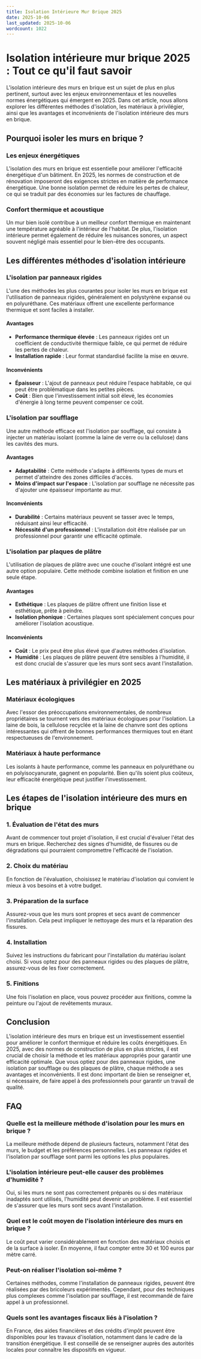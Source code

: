 ```yaml
---
title: Isolation Intérieure Mur Brique 2025
date: 2025-10-06
last_updated: 2025-10-06
wordcount: 1022
---
```


# Isolation intérieure mur brique 2025 : Tout ce qu'il faut savoir

L'isolation intérieure des murs en brique est un sujet de plus en plus pertinent, surtout avec les enjeux environnementaux et les nouvelles normes énergétiques qui émergent en 2025. Dans cet article, nous allons explorer les différentes méthodes d'isolation, les matériaux à privilégier, ainsi que les avantages et inconvénients de l'isolation intérieure des murs en brique.

## Pourquoi isoler les murs en brique ?

### Les enjeux énergétiques

L'isolation des murs en brique est essentielle pour améliorer l'efficacité énergétique d'un bâtiment. En 2025, les normes de construction et de rénovation imposeront des exigences strictes en matière de performance énergétique. Une bonne isolation permet de réduire les pertes de chaleur, ce qui se traduit par des économies sur les factures de chauffage.

### Confort thermique et acoustique

Un mur bien isolé contribue à un meilleur confort thermique en maintenant une température agréable à l'intérieur de l'habitat. De plus, l'isolation intérieure permet également de réduire les nuisances sonores, un aspect souvent négligé mais essentiel pour le bien-être des occupants.

## Les différentes méthodes d'isolation intérieure

### L'isolation par panneaux rigides

L'une des méthodes les plus courantes pour isoler les murs en brique est l'utilisation de panneaux rigides, généralement en polystyrène expansé ou en polyuréthane. Ces matériaux offrent une excellente performance thermique et sont faciles à installer.

#### Avantages

- **Performance thermique élevée** : Les panneaux rigides ont un coefficient de conductivité thermique faible, ce qui permet de réduire les pertes de chaleur.
- **Installation rapide** : Leur format standardisé facilite la mise en œuvre.

#### Inconvénients

- **Épaisseur** : L'ajout de panneaux peut réduire l'espace habitable, ce qui peut être problématique dans les petites pièces.
- **Coût** : Bien que l'investissement initial soit élevé, les économies d'énergie à long terme peuvent compenser ce coût.

### L'isolation par soufflage

Une autre méthode efficace est l'isolation par soufflage, qui consiste à injecter un matériau isolant (comme la laine de verre ou la cellulose) dans les cavités des murs.

#### Avantages

- **Adaptabilité** : Cette méthode s'adapte à différents types de murs et permet d'atteindre des zones difficiles d'accès.
- **Moins d'impact sur l'espace** : L'isolation par soufflage ne nécessite pas d'ajouter une épaisseur importante au mur.

#### Inconvénients

- **Durabilité** : Certains matériaux peuvent se tasser avec le temps, réduisant ainsi leur efficacité.
- **Nécessité d'un professionnel** : L'installation doit être réalisée par un professionnel pour garantir une efficacité optimale.

### L'isolation par plaques de plâtre

L'utilisation de plaques de plâtre avec une couche d'isolant intégré est une autre option populaire. Cette méthode combine isolation et finition en une seule étape.

#### Avantages

- **Esthétique** : Les plaques de plâtre offrent une finition lisse et esthétique, prête à peindre.
- **Isolation phonique** : Certaines plaques sont spécialement conçues pour améliorer l'isolation acoustique.

#### Inconvénients

- **Coût** : Le prix peut être plus élevé que d'autres méthodes d'isolation.
- **Humidité** : Les plaques de plâtre peuvent être sensibles à l'humidité, il est donc crucial de s'assurer que les murs sont secs avant l'installation.

## Les matériaux à privilégier en 2025

### Matériaux écologiques

Avec l'essor des préoccupations environnementales, de nombreux propriétaires se tournent vers des matériaux écologiques pour l'isolation. La laine de bois, la cellulose recyclée et la laine de chanvre sont des options intéressantes qui offrent de bonnes performances thermiques tout en étant respectueuses de l'environnement.

### Matériaux à haute performance

Les isolants à haute performance, comme les panneaux en polyuréthane ou en polyisocyanurate, gagnent en popularité. Bien qu'ils soient plus coûteux, leur efficacité énergétique peut justifier l'investissement.

## Les étapes de l'isolation intérieure des murs en brique

### 1. Évaluation de l'état des murs

Avant de commencer tout projet d'isolation, il est crucial d'évaluer l'état des murs en brique. Recherchez des signes d'humidité, de fissures ou de dégradations qui pourraient compromettre l'efficacité de l'isolation.

### 2. Choix du matériau

En fonction de l'évaluation, choisissez le matériau d'isolation qui convient le mieux à vos besoins et à votre budget.

### 3. Préparation de la surface

Assurez-vous que les murs sont propres et secs avant de commencer l'installation. Cela peut impliquer le nettoyage des murs et la réparation des fissures.

### 4. Installation

Suivez les instructions du fabricant pour l'installation du matériau isolant choisi. Si vous optez pour des panneaux rigides ou des plaques de plâtre, assurez-vous de les fixer correctement.

### 5. Finitions

Une fois l'isolation en place, vous pouvez procéder aux finitions, comme la peinture ou l'ajout de revêtements muraux.

## Conclusion

L'isolation intérieure des murs en brique est un investissement essentiel pour améliorer le confort thermique et réduire les coûts énergétiques. En 2025, avec des normes de construction de plus en plus strictes, il est crucial de choisir la méthode et les matériaux appropriés pour garantir une efficacité optimale. Que vous optiez pour des panneaux rigides, une isolation par soufflage ou des plaques de plâtre, chaque méthode a ses avantages et inconvénients. Il est donc important de bien se renseigner et, si nécessaire, de faire appel à des professionnels pour garantir un travail de qualité.

## FAQ

### Quelle est la meilleure méthode d'isolation pour les murs en brique ?

La meilleure méthode dépend de plusieurs facteurs, notamment l'état des murs, le budget et les préférences personnelles. Les panneaux rigides et l'isolation par soufflage sont parmi les options les plus populaires.

### L'isolation intérieure peut-elle causer des problèmes d'humidité ?

Oui, si les murs ne sont pas correctement préparés ou si des matériaux inadaptés sont utilisés, l'humidité peut devenir un problème. Il est essentiel de s'assurer que les murs sont secs avant l'installation.

### Quel est le coût moyen de l'isolation intérieure des murs en brique ?

Le coût peut varier considérablement en fonction des matériaux choisis et de la surface à isoler. En moyenne, il faut compter entre 30 et 100 euros par mètre carré.

### Peut-on réaliser l'isolation soi-même ?

Certaines méthodes, comme l'installation de panneaux rigides, peuvent être réalisées par des bricoleurs expérimentés. Cependant, pour des techniques plus complexes comme l'isolation par soufflage, il est recommandé de faire appel à un professionnel.

### Quels sont les avantages fiscaux liés à l'isolation ?

En France, des aides financières et des crédits d'impôt peuvent être disponibles pour les travaux d'isolation, notamment dans le cadre de la transition énergétique. Il est conseillé de se renseigner auprès des autorités locales pour connaître les dispositifs en vigueur.